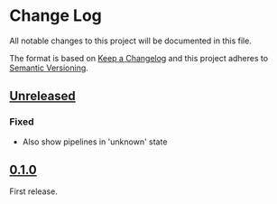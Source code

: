 # Change Log
All notable changes to this project will be documented in this file.

The format is based on [Keep a Changelog](http://keepachangelog.com/)
and this project adheres to [Semantic Versioning](http://semver.org/).

## [Unreleased]

### Fixed
- Also show pipelines in 'unknown' state

## [0.1.0]
First release.

[Unreleased]: https://github.com/sroidl/lambda-ui/compare/lambdaui-0.1.0...HEAD
[0.1.0]: https://github.com/sroidl/lambda-ui/compare/0.1.0...0.1.0
